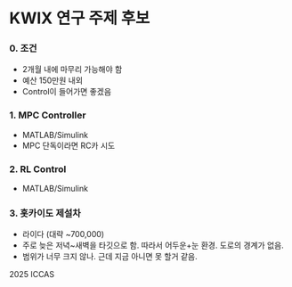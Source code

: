 # KWIX 연구 주제 후보

### 0. 조건
* 2개월 내에 마무리 가능해야 함
* 예산 150만원 내외
* Control이 들어가면 좋겠음


### 1. MPC Controller
* MATLAB/Simulink
* MPC 단독이라면 RC카 시도
  
### 2. RL Control
* MATLAB/Simulink
  
### 3. 홋카이도 제설차
* 라이다 (대략 ~700,000)
* 주로 늦은 저녁~새벽을 타깃으로 함. 따라서 어두운+눈 환경. 도로의 경계가 없음.
* 범위가 너무 크지 않나. 근데 지금 아니면 못 할거 같음.

2025 ICCAS
